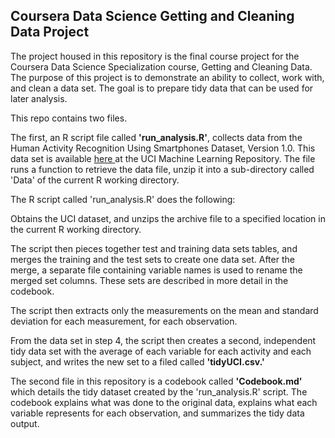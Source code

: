 <h2>Coursera Data Science Getting and Cleaning Data Project</h2>

The project housed in this repository is the final course project for the Coursera Data Science Specialization course, Getting and Cleaning Data. The purpose of this project is to demonstrate an ability to collect, work with, and clean a data set. The goal is to prepare tidy data that can be used for later analysis.

This repo contains two files.

The first, an R script file called <b>'run_analysis.R'</b>, collects data from the Human Activity Recognition Using Smartphones Dataset, Version 1.0. This data set is available <a href="http://archive.ics.uci.edu/ml/datasets/Human+Activity+Recognition+Using+Smartphones">here </a> at the UCI Machine Learning Repository. The file runs a function to retrieve the data file, unzip it into a sub-directory called 'Data' of the current R working directory.

The R script called 'run_analysis.R' does the following:

Obtains the UCI dataset, and unzips the archive file to a specified location in the current R working directory.

The script then pieces together test and training data sets tables, and merges the training and the test sets to create one data set. After the merge, a separate file containing variable names is used to rename the merged set columns. These sets are described in more detail in the codebook.

The script then extracts only the measurements on the mean and standard deviation for each measurement, for each observation.

From the data set in step 4, the script then creates a second, independent tidy data set with the average of each variable for each activity and each subject, and writes the new set to a filed called <b>'tidyUCI.csv.'</b>

The second file in this repository is a codebook called <b>'Codebook.md'</b> which details the tidy dataset created by the 'run_analysis.R' script. The codebook explains what was done to the original data, explains what each variable represents for each observation, and summarizes the tidy data output.
